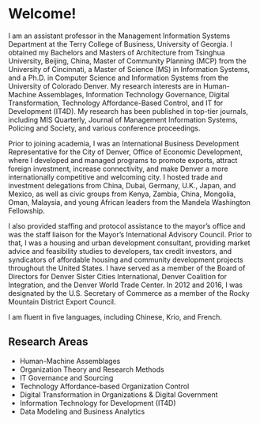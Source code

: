 
 

# Welcome!

I am an assistant professor in the Management Information Systems Department at the Terry College of Business, University of Georgia. I obtained my Bachelors and Masters of Architecture from Tsinghua University, Beijing, China, Master of Community Planning (MCP) from the University of Cincinnati, a Master of Science (MS) in Information Systems, and a Ph.D. in Computer Science and Information Systems from the University of Colorado Denver. My research interests are in Human-Machine Assemblages, Information Technology Governance, Digital Transformation, Technology Affordance-Based Control, and IT for Development (IT4D). My research has been published in top-tier journals, including MIS Quarterly, Journal of Management Information Systems, Policing and Society, and various conference proceedings.

Prior to joining academia, I was an International Business Development Representative for the City of Denver, Office of Economic Development, where I developed and managed programs to promote exports, attract foreign investment, increase connectivity, and make Denver a more internationally competitive and welcoming city. I hosted trade and investment delegations from China, Dubai, Germany, U.K., Japan, and Mexico, as well as civic groups from Kenya, Zambia, China, Mongolia, Oman, Malaysia, and young African leaders from the Mandela Washington Fellowship.

I also provided staffing and protocol assistance to the mayor’s office and was the staff liaison for the Mayor’s International Advisory Council. Prior to that, I was a housing and urban development consultant, providing market advice and feasibility studies to developers, tax credit investors, and syndicators of affordable housing and community development projects throughout the United States.  I have served as a member of the Board of Directors for Denver Sister Cities International, Denver Coalition for Integration, and the Denver World Trade Center. In 2012 and 2016, I was designated by the U.S. Secretary of Commerce as a member of the Rocky Mountain District Export Council.

I am fluent in five languages, including Chinese, Krio, and French.

## Research Areas

* Human-Machine Assemblages
* Organization Theory and Research Methods
* IT Governance and Sourcing
* Technology Affordance-based Organization Control
* Digital Transformation in Organizations & Digital Government
* Information Technology for Development (IT4D)
* Data Modeling and Business Analytics




<div align="center">
    
</div>

